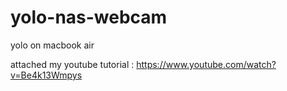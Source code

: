 # yolo-nas-webcam
yolo on macbook air 

attached my youtube tutorial : https://www.youtube.com/watch?v=Be4k13Wmpys
